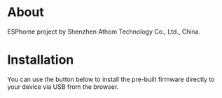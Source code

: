 # About

ESPhome project by Shenzhen Athom Technology Co., Ltd., China.

# Installation

You can use the button below to install the pre-built firmware directly to your device via USB from the browser.

<esp-web-install-button manifest="firmware/athom.manifest.json"></esp-web-install-button>

<script type="module" src="https://unpkg.com/esp-web-tools@10/dist/web/install-button.js?module"></script>